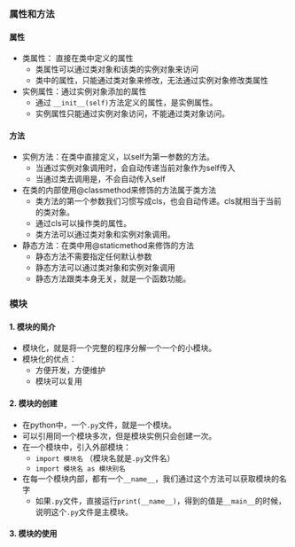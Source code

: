 ### 属性和方法

#### 属性
- 类属性： 直接在类中定义的属性
  - 类属性可以通过类对象和该类的实例对象来访问
  - 类中的属性，只能通过类对象来修改，无法通过实例对象修改类属性
- 实例属性：通过实例对象添加的属性
  - 通过 `__init__(self)`方法定义的属性，是实例属性。
  - 实例属性只能通过实例对象访问，不能通过类对象访问。
  
#### 方法
- 实例方法：在类中直接定义，以self为第一参数的方法。
  - 当通过实例对象调用时，会自动传递当前对象作为self传入
  - 当通过类去调用是，不会自动传入self
- 在类的内部使用@classmethod来修饰的方法属于类方法
  - 类方法的第一个参数我们习惯写成cls，也会自动传递。cls就相当于当前的类对象。
  - 通过cls可以操作类的属性。
  - 类方法可以通过类对象和实例对象调用。  
- 静态方法：在类中用@staticmethod来修饰的方法
  - 静态方法不需要指定任何默认参数
  - 静态方法可以通过类对象和实例对象调用
  - 静态方法跟类本身无关，就是一个函数功能。

### 模块
#### 1. 模块的简介
- 模块化，就是将一个完整的程序分解一个一个的小模块。
- 模块化的优点：
  - 方便开发，方便维护
  - 模块可以复用
  
#### 2. 模块的创建
- 在python中，一个`.py`文件，就是一个模块。
- 可以引用同一个模块多次，但是模块实例只会创建一次。
- 在一个模块中，引入外部模块：
  - `import 模块名` （模块名就是`.py`文件名）
  - `import 模块名 as 模块别名`  
- 在每一个模块内部，都有一个`__name__`，我们通过这个方法可以获取模块的名字
  - 如果`.py`文件，直接运行`print(__name__)`，得到的值是`__main__`的时候，说明这个`.py`文件是主模块。



#### 3. 模块的使用
